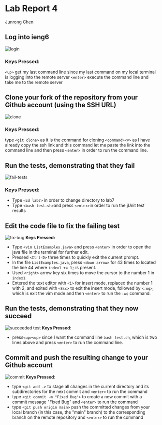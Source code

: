 # Lab Report 4
Junrong Chen

## Log into ieng6
![login](https://github.com/JunrongChen2004/CSE15L/assets/122309066/625ad7d9-6d15-4610-ac28-0c66466403d5)
### Keys Pressed:
`<up>` get my last command line since my last command on my local terminal is logging into the remote server `<enter>` execute the command line and take me to the remote server

## Clone your fork of the repository from your Github account (using the SSH URL)
![clone](https://github.com/JunrongChen2004/CSE15L/assets/122309066/ab996e88-459d-4126-99cc-3b244c44a9ca)
### Keys Pressed:
type `<git clone>` as it is the command for cloning `<command><v>` as I have already copy the ssh link and this command let me paste the link into the command line and then press `<enter>` in order to run the command line.

## Run the tests, demonstrating that they fail
![fail-tests](https://github.com/JunrongChen2004/CSE15L/assets/122309066/42490cc5-4fef-4f37-ac28-3d98abb1c446)
### Keys Pressed:
- Type `<cd lab7>` in order to change directory to lab7
- Type `<bash test.sh>`and press `<enter>`in order to run the jUnit test results

## Edit the code file to fix the failing test
![fix-bug](https://github.com/JunrongChen2004/CSE15L/assets/122309066/f438f299-e7e2-44e8-b9b8-f36c9f475d2d)
**Keys Pressed:**
- Type `<vim ListExamples.java>` and press `<enter>` in order to open the java file in the terminal for further edit.
- Pressed `<Ctrl-D>` three times to quickly exit the current prompt.
- In the file `ListExamples.java`, press `<down arrow>` for 43 times to located the line 44 where `index1 += 1;` is present.
- Used `<right>` arrow key six times to move the cursor to the number 1 in `index1`.
- Entered the text editor with `<i>` for insert mode, replaced the number 1 with 2, and exited with `<Esc>` to exit the insert mode, followed by `<:wq>`, which is exit the vim mode and then `<enter>` to run the `:wq` command.

## Run the tests, demonstrating that they now succeed
![succeeded test](https://github.com/JunrongChen2004/CSE15L/assets/122309066/5cc74e35-382f-4033-af66-d1fa788874ef)
**Keys Pressed:**
- press`<up><up>` since I want the command line `bash test.sh`, which is two lines above and press `<enter>` to run the command line.

## Commit and push the resulting change to your Github account
![commit](https://github.com/JunrongChen2004/CSE15L/assets/122309066/1fe5edb2-7dae-46d1-a7ba-35ec1a244f21)
**Keys Pressed:**
- type `<git add .>` to stage all changes in the current directory and its subdirectories for the next commit and `<enter>` to run the command
- type `<git commit -m "Fixed Bug">` to create a new commit with a commit message "Fixed Bug" and `<enter>` to run the command
- type `<git push origin main>` push the committed changes from your local branch (in this case, the "main" branch) to the corresponding branch on the remote repository and `<enter>` to run the command
